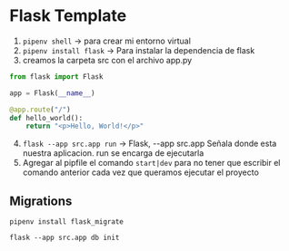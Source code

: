 # Flask Template


1. `pipenv shell` -> para crear mi entorno virtual
2. `pipenv install flask` -> Para instalar la dependencia de flask
3. creamos la carpeta src con el archivo app.py

```py
from flask import Flask

app = Flask(__name__)

@app.route("/")
def hello_world():
    return "<p>Hello, World!</p>"
```
4. `flask --app src.app run` -> Flask, --app src.app Señala donde esta nuestra aplicacion. run se encarga de ejecutarla
5. Agregar al pipfile el comando `start|dev` para no tener que escribir el comando anterior cada vez que queramos ejecutar el proyecto


## Migrations

`pipenv install flask_migrate`

`flask --app src.app db init`